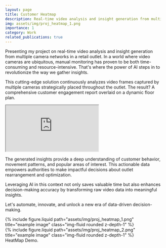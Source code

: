 ```yaml
---
layout: page
title: Customer Heatmap
description: Real-time video analysis and insight generation from multiple camera networks in a retail outlet. 
img: assets/img/proj_heatmap_1.png
importance: 1
category: Work
related_publications: true
---
```


Presenting my project on real-time video analysis and insight generation from multiple camera networks in a retail outlet. In a world where video cameras are ubiquitous, manual monitoring has proven to be both time-consuming and resource-intensive. That's where the power of AI steps in to revolutionize the way we gather insights.


This cutting-edge solution continuously analyzes video frames captured by multiple cameras strategically placed throughout the outlet. The result? A comprehensive customer engagement report overlaid on a dynamic floor plan.


<div class="embed-responsive embed-responsive-16by9 my-4">
  <iframe class="embed-responsive-item" src="https://www.youtube.com/embed/FMeRxYV7lDM?si=_H8BXmx15falVisj" allowfullscreen></iframe>
</div>


The generated insights provide a deep understanding of customer behavior, movement patterns, and popular areas of interest. This actionable data empowers authorities to make impactful decisions about outlet rearrangement and optimization.


Leveraging AI in this context not only saves valuable time but also enhances decision-making accuracy by transforming raw video data into meaningful insights.


Let's automate, innovate, and unlock a new era of data-driven decision-making. 

<div class="row justify-content-sm-center">
    <div class="col-sm-5 mt-3 mt-md-0">
        {% include figure.liquid path="assets/img/proj_heatmap_1.png" title="example image" class="img-fluid rounded z-depth-1" %}
    </div>
    <div class="col-sm-7 mt-3 mt-md-0">
        {% include figure.liquid path="assets/img/proj_heatmap_2.png" title="example image" class="img-fluid rounded z-depth-1" %}
    </div>
</div>
<div class="caption">
    HeatMap Demo.
</div>


